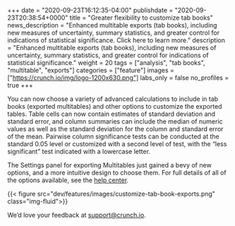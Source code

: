 +++
date = "2020-09-23T16:12:35-04:00"
publishdate = "2020-09-23T20:38:54+0000"
title = "Greater flexibility to customize tab books"
news_description = "Enhanced multitable exports (tab books), including new measures of uncertainty, summary statistics, and greater control for indications of statistical significance. Click here to learn more."
description = "Enhanced multitable exports (tab books), including new measures of uncertainty, summary statistics, and greater control for indications of statistical significance."
weight = 20
tags = ["analysis", "tab books", "multitable", "exports"]
categories = ["feature"]
images = ["https://crunch.io/img/logo-1200x630.png"]
labs_only = false
no_profiles = true
+++

You can now choose a variety of advanced calculations to include in tab books (exported multitables) and other options to customize the exported tables. Table cells can now contain estimates of standard deviation and standard error, and column summaries can include the median of numeric values as well as the standard deviation for the column and standard error of the mean. Pairwise column significance tests can be conducted at the standard 0.05 level or customized with a second level of test, with the “less significant” test indicated with a lowercase letter.

The Settings panel for exporting Multitables just gained a bevy of new options, and a more intuitive design to choose them. For full details of all of the options available, see the [help center](https://help.crunch.io/hc/en-us/articles/360040498732-Exporting-Tab-Books).

{{< figure src="dev/features/images/customize-tab-book-exports.png" class="img-fluid">}}

We’d love your feedback at [support@crunch.io](mailto:support@crunch.io).
